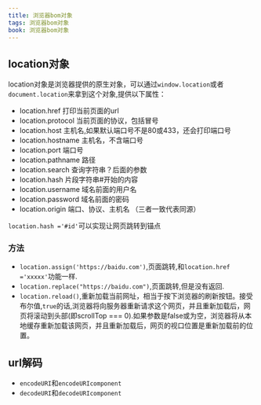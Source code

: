 ```yaml
---
title: 浏览器bom对象
tags: 浏览器bom对象
book: 浏览器bom对象
---
```


## location对象

location对象是浏览器提供的原生对象，可以通过`window.location`或者`document.location`来拿到这个对象,提供以下属性：

* location.href 打印当前页面的url
* location.protocol 当前页面的协议，包括冒号
* location.host 主机名,如果默认端口号不是80或433，还会打印端口号
* location.hostname 主机名，不含端口号
* location.port 端口号
* location.pathname 路径
* location.search 查询字符串？后面的参数
* location.hash 片段字符串#开始的内容
* location.username 域名前面的用户名
* location.password 域名前面的密码
* location.origin 端口、协议、主机名 （三者一致代表同源）

`location.hash ='#id'`可以实现让网页跳转到锚点

### 方法

* `location.assign('https://baidu.com')`,页面跳转,和`location.href ='xxxxx'`功能一样.
* `location.replace("https://baidu.com")`,页面跳转,但是没有返回.
* `location.reload()`,重新加载当前网址，相当于按下浏览器的刷新按钮。接受布尔值,`true`的话,浏览器将向服务器重新请求这个网页，并且重新加载后，网页将滚动到头部(即scrollTop === 0).如果参数是false或为空，浏览器将从本地缓存重新加载该网页，并且重新加载后，网页的视口位置是重新加载前的位置。

## url解码

* `encodeURI`和`encodeURIcomponent`
* `decodeURI`和`decodeURIcomponent`



